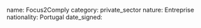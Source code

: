 name: Focus2Comply
category: private_sector
nature:  Entreprise
nationality: Portugal
date_signed:
    